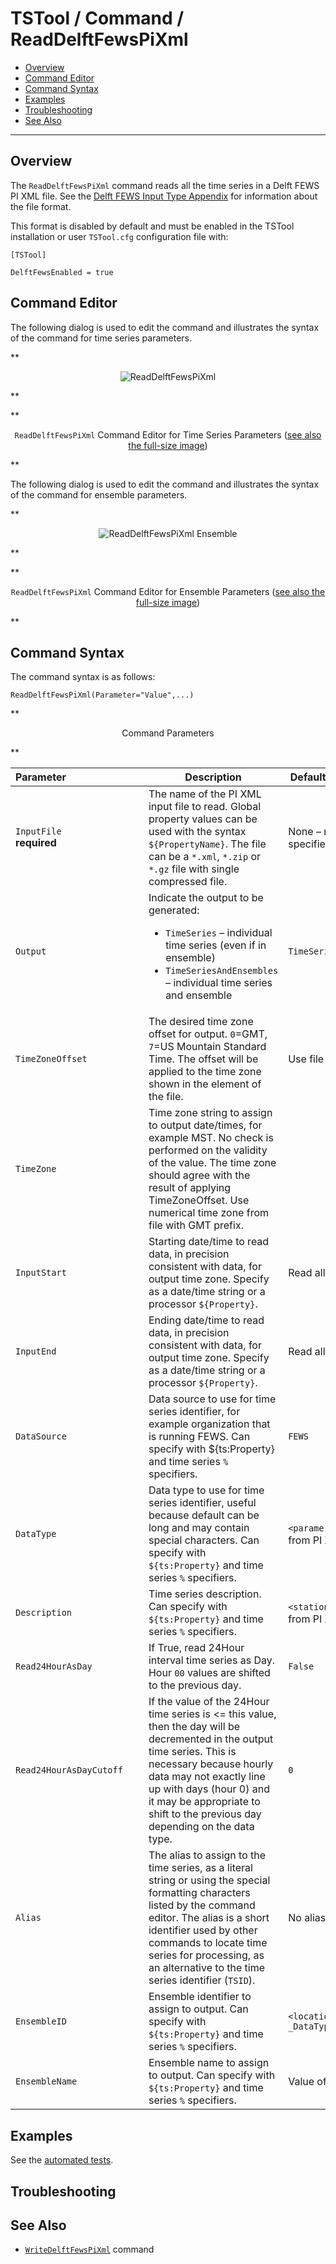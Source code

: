 # TSTool / Command / ReadDelftFewsPiXml #

*   [Overview](#overview)
*   [Command Editor](#command-editor)
*   [Command Syntax](#command-syntax)
*   [Examples](#examples)
*   [Troubleshooting](#troubleshooting)
*   [See Also](#see-also)

-------------------------

## Overview ##

The `ReadDelftFewsPiXml` command reads all the time series in a Delft FEWS PI XML file.
See the [Delft FEWS Input Type Appendix](../../datastore-ref/Delft-FEWS-PI-XML/Delft-FEWS-PI-XML.md) for information about the file format.

This format is disabled by default and must be enabled in the TSTool installation or user `TSTool.cfg` configuration file with:

```
[TSTool]

DelftFewsEnabled = true
```

## Command Editor ##

The following dialog is used to edit the command and illustrates the syntax of the command for time series parameters.

**<p style="text-align: center;">
![ReadDelftFewsPiXml](ReadDelftFewsPiXml.png)
</p>**

**<p style="text-align: center;">
`ReadDelftFewsPiXml` Command Editor for Time Series Parameters (<a href="../ReadDelftFewsPiXml.png">see also the full-size image</a>)
</p>**

The following dialog is used to edit the command and illustrates the syntax of the command for ensemble parameters.

**<p style="text-align: center;">
![ReadDelftFewsPiXml Ensemble](ReadDelftFewsPiXml_Ensemble.png)
</p>**

**<p style="text-align: center;">
`ReadDelftFewsPiXml` Command Editor for Ensemble Parameters (<a href="../ReadDelftFewsPiXml_Ensemble.png">see also the full-size image</a>)
</p>**

## Command Syntax ##

The command syntax is as follows:

```text
ReadDelftFewsPiXml(Parameter="Value",...)
```
**<p style="text-align: center;">
Command Parameters
</p>**

|**Parameter**&nbsp;&nbsp;&nbsp;&nbsp;&nbsp;&nbsp;&nbsp;&nbsp;&nbsp;&nbsp;&nbsp;&nbsp;&nbsp;&nbsp;&nbsp;&nbsp;&nbsp;&nbsp;&nbsp;&nbsp;&nbsp;&nbsp;&nbsp;&nbsp;&nbsp;&nbsp;&nbsp;|**Description**|**Default**&nbsp;&nbsp;&nbsp;&nbsp;&nbsp;&nbsp;&nbsp;&nbsp;&nbsp;&nbsp;&nbsp;&nbsp;&nbsp;&nbsp;&nbsp;&nbsp;&nbsp;&nbsp;&nbsp;&nbsp;&nbsp;&nbsp;&nbsp;&nbsp;&nbsp;&nbsp;&nbsp;|
|--------------|-----------------|-----------------|
|`InputFile`<br>**required**|The name of the PI XML input file to read.  Global property values can be used with the syntax `${PropertyName}`.  The file can be a `*.xml`, `*.zip` or `*.gz` file with single compressed file.|None – must be specified.|
|`Output`|Indicate the output to be generated:<ul><li>`TimeSeries` – individual time series (even if in ensemble)</li><li>`TimeSeriesAndEnsembles` – individual time series and ensemble|`TimeSeriesAndEnsembles`|
|`TimeZoneOffset`|The desired time zone offset for output.  `0`=GMT,  `7`=US Mountain Standard Time.  The offset will be applied to the time zone shown in the <timeZone> element of the file.|Use file time zone.|
|`TimeZone`|Time zone string to assign to output date/times, for example MST.  No check is performed on the validity of the value.  The time zone should agree with the result of applying TimeZoneOffset. Use numerical time zone from file with GMT prefix.|
|`InputStart`|Starting date/time to read data, in precision consistent with data, for output time zone.  Specify as a date/time string or a processor `${Property}`.|Read all data.|
|`InputEnd`|Ending date/time to read data, in precision consistent with data, for output time zone.  Specify as a date/time string or a processor `${Property}`.|Read all data.|
|`DataSource`|Data source to use for time series identifier, for example organization that is running FEWS.  Can specify with ${ts:Property} and time series `%` specifiers.|`FEWS`|
|`DataType`|Data type to use for time series identifier, useful because default can be long and may contain special characters.  Can specify with `${ts:Property}` and time series `%` specifiers.|`<paramerId>` element from PI XML file|
|`Description`|Time series description.  Can specify with `${ts:Property}` and time series `%` specifiers.|`<stationName>` element from PI XML file|
|`Read24HourAsDay`|If True, read 24Hour interval time series as Day.  Hour `00` values are shifted to the previous day.|`False`|
|`Read24HourAsDayCutoff`|If the value of the 24Hour time series is <= this value, then the day will be decremented in the output time series.  This is necessary because hourly data may not exactly line up with days (hour 0) and it may be appropriate to shift to the previous day depending on the data type.|`0`|
|`Alias`|The alias to assign to the time series, as a literal string or using the special formatting characters listed by the command editor.  The alias is a short identifier used by other commands to locate time series for processing, as an alternative to the time series identifier (`TSID`).|No alias is assigned.|
|`EnsembleID`|Ensemble identifier to assign to output.  Can specify with `${ts:Property}` and time series `%` specifiers.|`<locationId> _DataType_<ensembleId>`|
|`EnsembleName`|Ensemble name to assign to output.  Can specify with `${ts:Property}` and time series `%` specifiers.|Value of `EnsembleID`|

## Examples ##

See the [automated tests](https://github.com/OpenCDSS/cdss-app-tstool-test/tree/master/test/commands/ReadDelftFewsPiXml).

## Troubleshooting ##

## See Also ##

*   [`WriteDelftFewsPiXml`](../WriteDelftFewsPiXml/WriteDelftFewsPiXml.md) command
